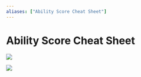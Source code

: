 ```yaml
---
aliases: ["Ability Score Cheat Sheet"]
---
```

# Ability Score Cheat Sheet

![](/assets/attachments/ability-checks-1.png)

![](/assets/attachments/ability-checks-2.png)
